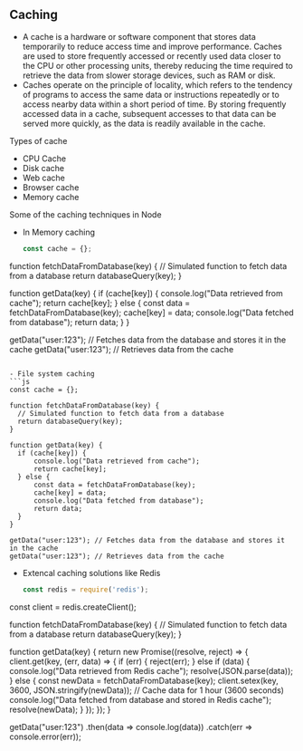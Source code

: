 ## Caching

- A cache is a hardware or software component that stores data temporarily to reduce access time and improve performance. Caches are used to store frequently accessed or recently used data closer to the CPU or other processing units, thereby reducing the time required to retrieve the data from slower storage devices, such as RAM or disk.
- Caches operate on the principle of locality, which refers to the tendency of programs to access the same data or instructions repeatedly or to access nearby data within a short period of time. By storing frequently accessed data in a cache, subsequent accesses to that data can be served more quickly, as the data is readily available in the cache.

Types of cache
- CPU Cache
- Disk cache
- Web cache
- Browser cache
- Memory cache

Some of the caching techniques in Node

- In Memory caching
  ```js
  const cache = {};

function fetchDataFromDatabase(key) {
    // Simulated function to fetch data from a database
    return databaseQuery(key);
}

function getData(key) {
    if (cache[key]) {
        console.log("Data retrieved from cache");
        return cache[key];
    } else {
        const data = fetchDataFromDatabase(key);
        cache[key] = data;
        console.log("Data fetched from database");
        return data;
    }
}

getData("user:123"); // Fetches data from the database and stores it in the cache
getData("user:123"); // Retrieves data from the cache
  ```

- File system caching
```js
const cache = {};

function fetchDataFromDatabase(key) {
    // Simulated function to fetch data from a database
    return databaseQuery(key);
}

function getData(key) {
    if (cache[key]) {
        console.log("Data retrieved from cache");
        return cache[key];
    } else {
        const data = fetchDataFromDatabase(key);
        cache[key] = data;
        console.log("Data fetched from database");
        return data;
    }
}

getData("user:123"); // Fetches data from the database and stores it in the cache
getData("user:123"); // Retrieves data from the cache
```

- Extencal caching solutions like Redis 
  ```js
  const redis = require('redis');
const client = redis.createClient();

function fetchDataFromDatabase(key) {
    // Simulated function to fetch data from a database
    return databaseQuery(key);
}

function getData(key) {
    return new Promise((resolve, reject) => {
        client.get(key, (err, data) => {
            if (err) {
                reject(err);
            } else if (data) {
                console.log("Data retrieved from Redis cache");
                resolve(JSON.parse(data));
            } else {
                const newData = fetchDataFromDatabase(key);
                client.setex(key, 3600, JSON.stringify(newData)); // Cache data for 1 hour (3600 seconds)
                console.log("Data fetched from database and stored in Redis cache");
                resolve(newData);
            }
        });
    });
}

getData("user:123")
    .then(data => console.log(data))
    .catch(err => console.error(err));
  ```
